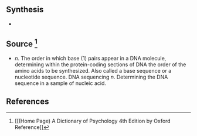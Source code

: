 ## Synthesis
- 
## Source [^1]
- $n$. The order in which base (1) pairs appear in a DNA molecule, determining within the protein-coding sections of DNA the order of the amino acids to be synthesized. Also called a base sequence or a nucleotide sequence. DNA sequencing $n$. Determining the DNA sequence in a sample of nucleic acid.
## References

[^1]: [[(Home Page) A Dictionary of Psychology 4th Edition by Oxford Reference]]